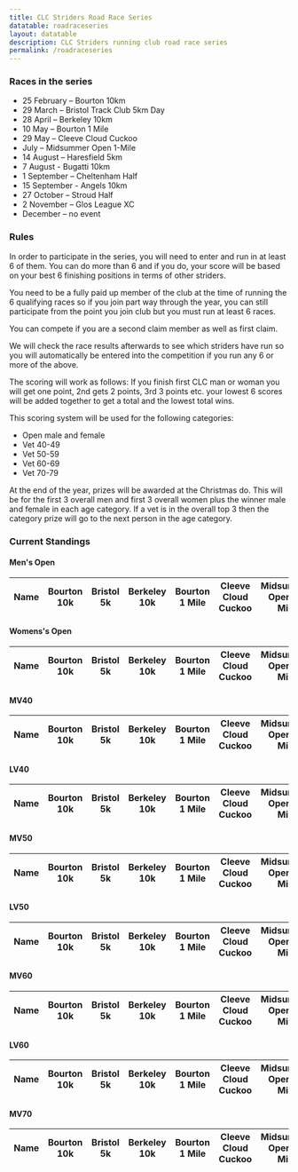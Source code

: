 ```yaml
---
title: CLC Striders Road Race Series
datatable: roadraceseries
layout: datatable
description: CLC Striders running club road race series
permalink: /roadraceseries
---
```


### Races in the series

- 25 February – Bourton 10km
- 29 March – Bristol Track Club 5km Day
- 28 April – Berkeley 10km
- 10 May – Bourton 1 Mile
- 29 May – Cleeve Cloud Cuckoo
- July – Midsummer Open 1-Mile
- 14 August – Haresfield 5km
- 7 August - Bugatti 10km
- 1 September – Cheltenham Half
- 15 September - Angels 10km
- 27 October – Stroud Half
- 2 November – Glos League XC
- December – no event


### Rules

In order to participate in the series, you will need to enter and run in at least 6 of them. You can do more than 6 and if you do, your score will be based on your best 6 finishing positions in terms of other striders. 

You need to be a fully paid up member of the club at the time of running the 6 qualifying races so if you join part way through the year, you can still participate from the point you join club but you must run at least 6 races.  

You can compete if you are a second claim member as well as first claim. 

We will check the race results afterwards to see which striders have run so you will automatically be entered into the competition if you run any 6 or more of the above. 

The scoring will work as follows: 
If you finish first CLC man or woman you will get one point, 2nd gets 2 points, 3rd 3 points etc. your lowest 6 scores will be added together to get a total and the lowest total wins. 

This scoring system will be used for the following categories: 
* Open male and female 
* Vet 40-49
* Vet 50-59
* Vet 60-69
* Vet 70-79

At the end of the year, prizes will be awarded at the Christmas do. This will be for the first 3 overall men and first 3 overall women plus the winner male and female in each age category. If a vet is in the overall top 3 then the category prize will go to the next person in the age category. 

### Current Standings

#### Men's Open

<table id="site_data_roadraceseries_mensopen" style="width:100%">
    <thead>
        <tr>
            <th data-field="Name">Name</th>
            <th data-field="bourton10k"><div class="vertical-text">Bourton 10k</div></th>
            <th data-field="bristol"><div class="vertical-text">Bristol 5k</div></th>
            <th data-field="berkeley"><div class="vertical-text">Berkeley 10k</div></th>
            <th data-field="bourton1mile"><div class="vertical-text">Bourton 1 Mile</div></th>
            <th data-field="cleeve"><div class="vertical-text">Cleeve Cloud Cuckoo</div></th>
            <th data-field="midsummer"><div class="vertical-text">Midsummer Open 1-Mile</div></th>
            <th data-field="haresfield"><div class="vertical-text">Haresfield 5k</div></th>
            <th data-field="bugatti"><div class="vertical-text">Bugatti 10k</div></th>
            <th data-field="cheltenhamhalf"><div class="vertical-text">Cheltenham Half</div></th>
            <th data-field="angels"><div class="vertical-text">Angels 10k</div></th>
            <th data-field="stroudhalf"><div class="vertical-text">Stroud Half</div></th>
            <th data-field="glosxc"><div class="vertical-text">Glos League XC</div></th>
            <th data-field="total">Total (best 6)</th>
            <th data-field="rank">Rank (min. 6 fixtures)</th>
            <th data-field="rank">Average</th>
        </tr>
    </thead>
</table>

#### Womens's Open

<table id="site_data_roadraceseries_womensopen" style="width:100%">
    <thead>
        <tr>
            <th data-field="Name">Name</th>
            <th data-field="bourton10k"><div class="vertical-text">Bourton 10k</div></th>
            <th data-field="bristol"><div class="vertical-text">Bristol 5k</div></th>
            <th data-field="berkeley"><div class="vertical-text">Berkeley 10k</div></th>
            <th data-field="bourton1mile"><div class="vertical-text">Bourton 1 Mile</div></th>
            <th data-field="cleeve"><div class="vertical-text">Cleeve Cloud Cuckoo</div></th>
            <th data-field="midsummer"><div class="vertical-text">Midsummer Open 1-Mile</div></th>
            <th data-field="haresfield"><div class="vertical-text">Haresfield 5k</div></th>
            <th data-field="bugatti"><div class="vertical-text">Bugatti 10k</div></th>
            <th data-field="cheltenhamhalf"><div class="vertical-text">Cheltenham Half</div></th>
            <th data-field="angels"><div class="vertical-text">Angels 10k</div></th>
            <th data-field="stroudhalf"><div class="vertical-text">Stroud Half</div></th>
            <th data-field="glosxc"><div class="vertical-text">Glos League XC</div></th>
            <th data-field="total">Total (best 6)</th>
            <th data-field="rank">Rank (min. 6 fixtures)</th>
            <th data-field="rank">Average</th>
        </tr>
    </thead>
</table>

#### MV40

<table id="site_data_roadraceseries_mv40" style="width:100%">
    <thead>
        <tr>
            <th data-field="Name">Name</th>
            <th data-field="bourton10k"><div class="vertical-text">Bourton 10k</div></th>
            <th data-field="bristol"><div class="vertical-text">Bristol 5k</div></th>
            <th data-field="berkeley"><div class="vertical-text">Berkeley 10k</div></th>
            <th data-field="bourton1mile"><div class="vertical-text">Bourton 1 Mile</div></th>
            <th data-field="cleeve"><div class="vertical-text">Cleeve Cloud Cuckoo</div></th>
            <th data-field="midsummer"><div class="vertical-text">Midsummer Open 1-Mile</div></th>
            <th data-field="haresfield"><div class="vertical-text">Haresfield 5k</div></th>
            <th data-field="bugatti"><div class="vertical-text">Bugatti 10k</div></th>
            <th data-field="cheltenhamhalf"><div class="vertical-text">Cheltenham Half</div></th>
            <th data-field="angels"><div class="vertical-text">Angels 10k</div></th>
            <th data-field="stroudhalf"><div class="vertical-text">Stroud Half</div></th>
            <th data-field="glosxc"><div class="vertical-text">Glos League XC</div></th>
            <th data-field="total">Total (best 6)</th>
            <th data-field="rank">Rank (min. 6 fixtures)</th>
            <th data-field="rank">Average</th>
        </tr>
    </thead>
</table>

#### LV40

<table id="site_data_roadraceseries_lv40" style="width:100%">
    <thead>
        <tr>
            <th data-field="Name">Name</th>
            <th data-field="bourton10k"><div class="vertical-text">Bourton 10k</div></th>
            <th data-field="bristol"><div class="vertical-text">Bristol 5k</div></th>
            <th data-field="berkeley"><div class="vertical-text">Berkeley 10k</div></th>
            <th data-field="bourton1mile"><div class="vertical-text">Bourton 1 Mile</div></th>
            <th data-field="cleeve"><div class="vertical-text">Cleeve Cloud Cuckoo</div></th>
            <th data-field="midsummer"><div class="vertical-text">Midsummer Open 1-Mile</div></th>
            <th data-field="haresfield"><div class="vertical-text">Haresfield 5k</div></th>
            <th data-field="bugatti"><div class="vertical-text">Bugatti 10k</div></th>
            <th data-field="cheltenhamhalf"><div class="vertical-text">Cheltenham Half</div></th>
            <th data-field="angels"><div class="vertical-text">Angels 10k</div></th>
            <th data-field="stroudhalf"><div class="vertical-text">Stroud Half</div></th>
            <th data-field="glosxc"><div class="vertical-text">Glos League XC</div></th>
            <th data-field="total">Total (best 6)</th>
            <th data-field="rank">Rank (min. 6 fixtures)</th>
            <th data-field="rank">Average</th>
        </tr>
    </thead>
</table>

#### MV50

<table id="site_data_roadraceseries_mv50" style="width:100%">
    <thead>
        <tr>
            <th data-field="Name">Name</th>
            <th data-field="bourton10k"><div class="vertical-text">Bourton 10k</div></th>
            <th data-field="bristol"><div class="vertical-text">Bristol 5k</div></th>
            <th data-field="berkeley"><div class="vertical-text">Berkeley 10k</div></th>
            <th data-field="bourton1mile"><div class="vertical-text">Bourton 1 Mile</div></th>
            <th data-field="cleeve"><div class="vertical-text">Cleeve Cloud Cuckoo</div></th>
            <th data-field="midsummer"><div class="vertical-text">Midsummer Open 1-Mile</div></th>
            <th data-field="haresfield"><div class="vertical-text">Haresfield 5k</div></th>
            <th data-field="bugatti"><div class="vertical-text">Bugatti 10k</div></th>
            <th data-field="cheltenhamhalf"><div class="vertical-text">Cheltenham Half</div></th>
            <th data-field="angels"><div class="vertical-text">Angels 10k</div></th>
            <th data-field="stroudhalf"><div class="vertical-text">Stroud Half</div></th>
            <th data-field="glosxc"><div class="vertical-text">Glos League XC</div></th>
            <th data-field="total">Total (best 6)</th>
            <th data-field="rank">Rank (min. 6 fixtures)</th>
            <th data-field="rank">Average</th>
        </tr>
    </thead>
</table>

#### LV50

<table id="site_data_roadraceseries_lv50" style="width:100%">
    <thead>
        <tr>
            <th data-field="Name">Name</th>
            <th data-field="bourton10k"><div class="vertical-text">Bourton 10k</div></th>
            <th data-field="bristol"><div class="vertical-text">Bristol 5k</div></th>
            <th data-field="berkeley"><div class="vertical-text">Berkeley 10k</div></th>
            <th data-field="bourton1mile"><div class="vertical-text">Bourton 1 Mile</div></th>
            <th data-field="cleeve"><div class="vertical-text">Cleeve Cloud Cuckoo</div></th>
            <th data-field="midsummer"><div class="vertical-text">Midsummer Open 1-Mile</div></th>
            <th data-field="haresfield"><div class="vertical-text">Haresfield 5k</div></th>
            <th data-field="bugatti"><div class="vertical-text">Bugatti 10k</div></th>
            <th data-field="cheltenhamhalf"><div class="vertical-text">Cheltenham Half</div></th>
            <th data-field="angels"><div class="vertical-text">Angels 10k</div></th>
            <th data-field="stroudhalf"><div class="vertical-text">Stroud Half</div></th>
            <th data-field="glosxc"><div class="vertical-text">Glos League XC</div></th>
            <th data-field="total">Total (best 6)</th>
            <th data-field="rank">Rank (min. 6 fixtures)</th>
            <th data-field="rank">Average</th>
        </tr>
    </thead>
</table>

#### MV60

<table id="site_data_roadraceseries_mv60" style="width:100%">
    <thead>
        <tr>
            <th data-field="Name">Name</th>
            <th data-field="bourton10k"><div class="vertical-text">Bourton 10k</div></th>
            <th data-field="bristol"><div class="vertical-text">Bristol 5k</div></th>
            <th data-field="berkeley"><div class="vertical-text">Berkeley 10k</div></th>
            <th data-field="bourton1mile"><div class="vertical-text">Bourton 1 Mile</div></th>
            <th data-field="cleeve"><div class="vertical-text">Cleeve Cloud Cuckoo</div></th>
            <th data-field="midsummer"><div class="vertical-text">Midsummer Open 1-Mile</div></th>
            <th data-field="haresfield"><div class="vertical-text">Haresfield 5k</div></th>
            <th data-field="bugatti"><div class="vertical-text">Bugatti 10k</div></th>
            <th data-field="cheltenhamhalf"><div class="vertical-text">Cheltenham Half</div></th>
            <th data-field="angels"><div class="vertical-text">Angels 10k</div></th>
            <th data-field="stroudhalf"><div class="vertical-text">Stroud Half</div></th>
            <th data-field="glosxc"><div class="vertical-text">Glos League XC</div></th>
            <th data-field="total">Total (best 6)</th>
            <th data-field="rank">Rank (min. 6 fixtures)</th>
            <th data-field="rank">Average</th>
        </tr>
    </thead>
</table>

#### LV60

<table id="site_data_roadraceseries_lv60" style="width:100%">
    <thead>
        <tr>
            <th data-field="Name">Name</th>
            <th data-field="bourton10k"><div class="vertical-text">Bourton 10k</div></th>
            <th data-field="bristol"><div class="vertical-text">Bristol 5k</div></th>
            <th data-field="berkeley"><div class="vertical-text">Berkeley 10k</div></th>
            <th data-field="bourton1mile"><div class="vertical-text">Bourton 1 Mile</div></th>
            <th data-field="cleeve"><div class="vertical-text">Cleeve Cloud Cuckoo</div></th>
            <th data-field="midsummer"><div class="vertical-text">Midsummer Open 1-Mile</div></th>
            <th data-field="haresfield"><div class="vertical-text">Haresfield 5k</div></th>
            <th data-field="bugatti"><div class="vertical-text">Bugatti 10k</div></th>
            <th data-field="cheltenhamhalf"><div class="vertical-text">Cheltenham Half</div></th>
            <th data-field="angels"><div class="vertical-text">Angels 10k</div></th>
            <th data-field="stroudhalf"><div class="vertical-text">Stroud Half</div></th>
            <th data-field="glosxc"><div class="vertical-text">Glos League XC</div></th>
            <th data-field="total">Total (best 6)</th>
            <th data-field="rank">Rank (min. 6 fixtures)</th>
            <th data-field="rank">Average</th>
        </tr>
    </thead>
</table>

#### MV70

<table id="site_data_roadraceseries_mv70" style="width:100%">
    <thead>
        <tr>
            <th data-field="Name">Name</th>
            <th data-field="bourton10k"><div class="vertical-text">Bourton 10k</div></th>
            <th data-field="bristol"><div class="vertical-text">Bristol 5k</div></th>
            <th data-field="berkeley"><div class="vertical-text">Berkeley 10k</div></th>
            <th data-field="bourton1mile"><div class="vertical-text">Bourton 1 Mile</div></th>
            <th data-field="cleeve"><div class="vertical-text">Cleeve Cloud Cuckoo</div></th>
            <th data-field="midsummer"><div class="vertical-text">Midsummer Open 1-Mile</div></th>
            <th data-field="haresfield"><div class="vertical-text">Haresfield 5k</div></th>
            <th data-field="bugatti"><div class="vertical-text">Bugatti 10k</div></th>
            <th data-field="cheltenhamhalf"><div class="vertical-text">Cheltenham Half</div></th>
            <th data-field="angels"><div class="vertical-text">Angels 10k</div></th>
            <th data-field="stroudhalf"><div class="vertical-text">Stroud Half</div></th>
            <th data-field="glosxc"><div class="vertical-text">Glos League XC</div></th>
            <th data-field="total">Total (best 6)</th>
            <th data-field="rank">Rank (min. 6 fixtures)</th>
            <th data-field="rank">Average</th>
        </tr>
    </thead>
</table>
